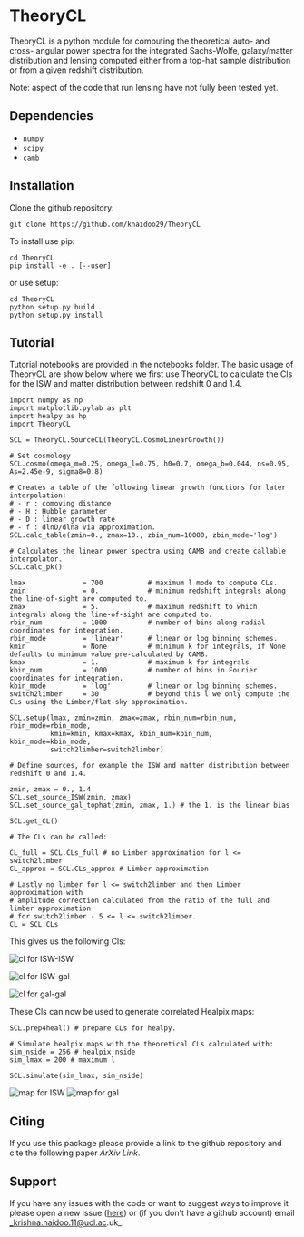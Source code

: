 # TheoryCL

TheoryCL is a python module for computing the theoretical auto- and cross- angular power spectra for the integrated Sachs-Wolfe, galaxy/matter distribution and lensing computed either from a top-hat sample distribution or from a given redshift distribution.

Note: aspect of the code that run lensing have not fully been tested yet.

## Dependencies

* `numpy`
* `scipy`
* `camb`

## Installation

Clone the github repository:

```
git clone https://github.com/knaidoo29/TheoryCL
```

To install use pip:

```
cd TheoryCL
pip install -e . [--user]
```

or use setup:

```
cd TheoryCL
python setup.py build
python setup.py install
```

## Tutorial

Tutorial notebooks are provided in the notebooks folder. The basic usage of TheoryCL are show below where we first use TheoryCL to calculate the Cls for the ISW and matter distribution between redshift 0 and 1.4.

```
import numpy as np
import matplotlib.pylab as plt
import healpy as hp
import TheoryCL

SCL = TheoryCL.SourceCL(TheoryCL.CosmoLinearGrowth())

# Set cosmology
SCL.cosmo(omega_m=0.25, omega_l=0.75, h0=0.7, omega_b=0.044, ns=0.95, As=2.45e-9, sigma8=0.8)

# Creates a table of the following linear growth functions for later interpolation:
# - r : comoving distance
# - H : Hubble parameter
# - D : linear growth rate
# - f : dlnD/dlna via approximation.
SCL.calc_table(zmin=0., zmax=10., zbin_num=10000, zbin_mode='log')

# Calculates the linear power spectra using CAMB and create callable interpolator.
SCL.calc_pk()

lmax              = 700           # maximum l mode to compute CLs.
zmin              = 0.            # minimum redshift integrals along the line-of-sight are computed to.
zmax              = 5.            # maximum redshift to which integrals along the line-of-sight are computed to.
rbin_num          = 1000          # number of bins along radial coordinates for integration.
rbin_mode         = 'linear'      # linear or log binning schemes.
kmin              = None          # minimum k for integrals, if None defaults to minimum value pre-calculated by CAMB.
kmax              = 1.            # maximum k for integrals
kbin_num          = 1000          # number of bins in Fourier coordinates for integration.
kbin_mode         = 'log'         # linear or log binning schemes.
switch2limber     = 30            # beyond this l we only compute the CLs using the Limber/flat-sky approximation.

SCL.setup(lmax, zmin=zmin, zmax=zmax, rbin_num=rbin_num, rbin_mode=rbin_mode,
          kmin=kmin, kmax=kmax, kbin_num=kbin_num, kbin_mode=kbin_mode,
          switch2limber=switch2limber)

# Define sources, for example the ISW and matter distribution between redshift 0 and 1.4.

zmin, zmax = 0., 1.4
SCL.set_source_ISW(zmin, zmax)
SCL.set_source_gal_tophat(zmin, zmax, 1.) # the 1. is the linear bias

SCL.get_CL()

# The CLs can be called:

CL_full = SCL.CLs_full # no Limber approximation for l <= switch2limber
CL_approx = SCL.CLs_approx # Limber approximation

# Lastly no limber for l <= switch2limber and then Limber approximation with
# amplitude correction calculated from the ratio of the full and limber approximation
# for switch2limber - 5 <= l <= switch2limber.
CL = SCL.CLs
```

This gives us the following Cls:

![cl for ISW-ISW](notebooks/plots/cl_ISW-ISW.png)

![cl for ISW-gal](notebooks/plots/cl_ISW-gal.png)

![cl for gal-gal](notebooks/plots/cl_gal-gal.png)

These Cls can now be used to generate correlated Healpix maps:

```
SCL.prep4heal() # prepare CLs for healpy.

# Simulate healpix maps with the theoretical CLs calculated with:
sim_nside = 256 # healpix nside
sim_lmax = 200 # maximum l

SCL.simulate(sim_lmax, sim_nside)
```

![map for ISW](notebooks/plots/maps_ISW.png)
![map for gal](notebooks/plots/maps_gal.png)

## Citing

If you use this package please provide a link to the github repository and cite
the following paper *ArXiv Link*.

## Support

If you have any issues with the code or want to suggest ways to improve it please open a new issue ([here](https://github.com/knaidoo29/TheoryCL/issues))
or (if you don't have a github account) email _krishna.naidoo.11@ucl.ac.uk_.
